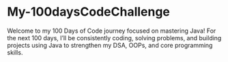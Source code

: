 # My-100daysCodeChallenge
Welcome to my 100 Days of Code journey focused on mastering Java! For the next 100 days, I’ll be consistently coding, solving problems, and building projects using Java to strengthen my DSA, OOPs, and core programming skills.
